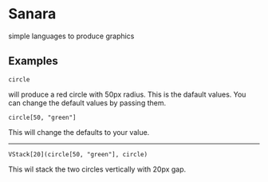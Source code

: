 Sanara
======

simple languages to produce graphics

Examples
--------

    circle

will produce a red circle with 50px radius. This is the dafault values. You can change the default values by passing them.

    circle[50, "green"]

This will change the defaults to your value.

---------------------------------

    VStack[20](circle[50, "green"], circle)

This wil stack the two circles vertically with 20px gap.

